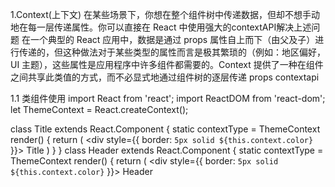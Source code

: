 1.Context(上下文)
在某些场景下，你想在整个组件树中传递数据，但却不想手动地在每一层传递属性。你可以直接在 React 中使用强大的contextAPI解决上述问题
在一个典型的 React 应用中，数据是通过 props 属性自上而下（由父及子）进行传递的，但这种做法对于某些类型的属性而言是极其繁琐的（例如：地区偏好，UI 主题），这些属性是应用程序中许多组件都需要的。Context 提供了一种在组件之间共享此类值的方式，而不必显式地通过组件树的逐层传递 props
contextapi

1.1 类组件使用
import React from 'react';
import ReactDOM from 'react-dom';
let ThemeContext = React.createContext();

class Title extends React.Component {
    static contextType = ThemeContext
    render() {
        return (
            <div style={{ border: `5px solid ${this.context.color}` }}>
                Title
            </div>
        )
    }
}
class Header extends React.Component {
    static contextType = ThemeContext
    render() {
        return (
            <div style={{ border: `5px solid ${this.context.color}` }}>
                Header
                <Title />
            </div>
        )
    }
}
class Content extends React.Component {
    static contextType = ThemeContext
    render() {
        return (
            <div style={{ border: `5px solid ${this.context.color}` }}>
                Content
                <button onClick={() => this.context.changeColor('red')}>变红</button>
                <button onClick={() => this.context.changeColor('green')}>变绿</button>
            </div>
        )
    }
}
class Main extends React.Component {
    static contextType = ThemeContext
    render() {
        return (
            <div style={{ border: `5px solid ${this.context.color}` }}>
                Main
                <Content />
            </div>
        )
    }
}
class Panel extends React.Component {
    state = { color: 'green' }
    changeColor = (color) => {
        this.setState({ color });
    }
    render() {
        let value = { color: this.state.color, changeColor: this.changeColor };
        //Provider提供者，它负责向下层所有的组件提供数据value
        return (
            <ThemeContext.Provider value={value}>
                <div style={{ border: `5px solid ${this.state.color}`, width: 300 }}>
                    Panel
                    <Header />
                    <Main />
                </div>
            </ThemeContext.Provider>
        )
    }
}
ReactDOM.render(<Panel />, document.getElementById('root'));

1.2 函数组件使用
import React, { Component } from 'react';
import ReactDOM from 'react-dom';
let ThemeContext = React.createContext('theme');

class Header extends Component {
    render() {
        return (
             <ThemeContext.Consumer>
                {
                    value => (
                        <div style={{ border: `5px solid ${value.color}`, padding: 5 }}>
                          header
                          <Title />
                        </div>
                    )
                }
            </ThemeContext.Consumer>
        )
    }
}
class Title extends Component {
    static contextType = ThemeContext;
    render() {
        return (
            <ThemeContext.Consumer>
                {
                    value => (
                       <div style={{border: `5px solid ${value.color}` }}>
                            title
                        </div>
                    )
                }
            </ThemeContext.Consumer>
        )
    }
}
class Main extends Component {
    static contextType = ThemeContext;
    render() {
        return (
            <ThemeContext.Consumer>
                {
                    value => (
                      <div style={{ border: `5px solid ${value.color}`, margin: 5, padding: 5 }}>
                        main
                        <Content />
                      </div>
                    )
                }
            </ThemeContext.Consumer>
        )
    }
}
class Content extends Component {
    static contextType = ThemeContext;
    render() {
        return (
            <ThemeContext.Consumer>
                {
                    value => (
                     <div style={{border: `5px solid ${value.color}`, padding: 5 }}>
                        Content
                            <button onClick={() =>value.changeColor('red')} style={{color:'red'}}>红色</button>
                        <button onClick={() => value.changeColor('green')} style={{color:'green'}}>绿色</button>
                     </div>
                    )
                }
            </ThemeContext.Consumer>

        )
    }
}
class Page extends Component {
    constructor() {
        super();
        this.state = { color: 'red' };
    }
    changeColor = (color) => {
        this.setState({ color })
    }
    render() {
        let contextVal = {changeColor: this.changeColor,color:this.state.color };
        return (
            <ThemeContext.Provider value={contextVal}>
                <div style={{margin:'10px', border: `5px solid ${this.state.color}`, padding: 5, width: 200 }}>
                    page
                    <Header />
                    <Main />
                </div>
            </ThemeContext.Provider>

        )
    }
}
ReactDOM.render(<Page />, document.querySelector('#root'));
1.3 函数组件实现
function createContext() {
    let value;
    class Provider extends React.Component {
        constructor(props) {
            super(props);
            value = props.value
            this.state = {};
        }
        static getDerivedStateFromProps(nextProps, prevState) {
            value = nextProps.value;
            return {};
        }
        render() {
            return this.props.children;
        }
    }
    class Consumer extends React.Component {
        constructor(props) {
            super(props);
        }
        render() {
            return this.props.children(value);
        }
    }
    return {
        Provider,
        Consumer
    }
}
let ThemeContext = createContext('theme');
3. 高阶组件
高阶组件就是一个函数，传给它一个组件，它返回一个新的组件
高阶组件的作用其实就是为了组件之间的代码复用
const NewComponent = higherOrderComponent(OldComponent)
3.1 日志组件
3.1 手工实现
import React, { Component } from 'react';
import ReactDOM from 'react-dom';
class App extends Component {
    componentWillMount() {
        this.start = Date.now();
    }
    componentDidMount() {
        console.log((Date.now() - this.start) + 'ms')
    }
    render() {
        return <div>App</div>
    }
}

ReactDOM.render(<App />, document.getElementById('root'));
3.2 高阶组件
import React,{Component} from 'react';
import ReactDOM from 'react-dom';
const logger = (WrappedComponent) => {
    class LoggerComponent extends Component {
      componentWillMount(){
          this.start = Date.now();
      }  
      componentDidMount(){
          console.log((Date.now() - this.start)+'ms')
      }
      render () {
        return <WrappedComponent />
      }
    }
    return LoggerComponent;
  }
let Hello = logger(props=><h1>hello</h1>);

ReactDOM.render(<Hello />, document.getElementById('root'));
3.2 多层高阶组件
3.2.1 从localStorage中加载
import React,{Component} from 'react';
import ReactDOM from 'react-dom';
const fromLocal = (WrappedComponent,name) =>{
    class NewComponent extends Component{
        constructor(){
            super();
            this.state = {value:null};
        }
        componentWillMount(){
            let value = localStorage.getItem(name);
             this.setState({value});
        }
        render(){
            return <WrappedComponent value={this.state.value}/>
        }
    }
    return NewComponent;
}
const UserName = ({value})=>(
    <input defaultValue = {value}/>
)
const UserNameFromLocal = fromLocal(UserName,'username');


ReactDOM.render(<UserNameFromLocal />, document.getElementById('root'));

3.2.2 从ajax中加载
import React,{Component} from 'react';
import ReactDOM from 'react-dom';

const fromLocal = (WrappedComponent,name) =>{
    class NewComponent extends Component{
        constructor(){
            super();
            this.state = {id:null};
        }
        componentWillMount(){
            let id = localStorage.getItem(name);
            this.setState({id});
        }
        render(){
            return <WrappedComponent id={this.state.id}/>
        }
    }
    return NewComponent;
}
const fromAjax = (WrappedComponent) =>{
    class NewComponent extends Component{
        constructor(){
            super();
            this.state = {value:{}};
        }
        componentDidMount(){
            fetch(`/${this.props.id}.json`).then(response=>response.json()).then(value=>{
                this.setState({value});
            });
        }
        render(){
            return <WrappedComponent value={this.state.value}/>
        }
    }
    return NewComponent;
}
const UserName = ({value})=>{
  return <input defaultValue = {value.username}/>;
}

const UserNameFromAjax = fromAjax(UserName);
const UserNameFromLocal = fromLocal(UserNameFromAjax,'id');


ReactDOM.render(<UserNameFromLocal />, document.getElementById('root'));
translate.json

{
    "zhangsan": "张三"
}
4. render props
render-props
render prop 是指一种在 React 组件之间使用一个值为函数的 prop 共享代码的简单技术
具有 render prop 的组件接受一个函数，该函数返回一个 React 元素并调用它而不是实现自己的渲染逻辑
render prop 是一个用于告知组件需要渲染什么内容的函数 prop
这也是逻辑复用的一种方式
<DataProvider render={data => (
  <h1>Hello {data.target}</h1>
)}/>
4.1 原生实现
class MouseTracker extends React.Component {
    constructor(props) {
        super(props);
        this.state = { x: 0, y: 0 };
    }

    handleMouseMove = (event) => {
        this.setState({
            x: event.clientX,
            y: event.clientY
        });
    }

    render() {
        return (
            <div onMouseMove={this.handleMouseMove}>
                <h1>移动鼠标!</h1>
                <p>当前的鼠标位置是 ({this.state.x}, {this.state.y})</p>
            </div>
        );
    }
}
4.2 children
class MouseTracker extends React.Component {
    constructor(props) {
        super(props);
        this.state = { x: 0, y: 0 };
    }

    handleMouseMove = (event) => {
        this.setState({
            x: event.clientX,
            y: event.clientY
        });
    }

    render() {
        return (
            <div onMouseMove={this.handleMouseMove}>
               {this.props.children(this.state)}
            </div>
        );
    }
}
ReactDOM.render(< MouseTracker >
{
    props=>(
        <>
          <h1>移动鼠标!</h1>
          <p>当前的鼠标位置是 ({props.x}, {props.y})</p>
        </>
    )
}
</ MouseTracker>, document.getElementById('root'));
4.3 render属性
import React,{Component} from 'react';
import ReactDOM from 'react-dom';
class MouseTracker extends React.Component {
    constructor(props) {
        super(props);
        this.state = { x: 0, y: 0 };
    }

    handleMouseMove = (event) => {
        this.setState({
            x: event.clientX,
            y: event.clientY
        });
    }

    render() {
        return (
            <div onMouseMove={this.handleMouseMove}>
               {this.props.render(this.state)}
            </div>
        );
    }
}

ReactDOM.render(< MouseTracker render={params=>(
    <>
      <h1>移动鼠标!</h1>
      <p>当前的鼠标位置是 ({params.x}, {params.y})</p>
    </>
)} />, document.getElementById('root'));
4.4 HOC
class MouseTracker extends React.Component {
    constructor(props) {
        super(props);
        this.state = { x: 0, y: 0 };
    }

    handleMouseMove = (event) => {
        this.setState({
            x: event.clientX,
            y: event.clientY
        });
    }

    render() {
        return (
            <div onMouseMove={this.handleMouseMove}>
               {this.props.render(this.state)}
            </div>
        );
    }
}
function withMouse(Component){
 return (
     (props)=><MouseTracker render={mouse=><Component {...props} {...mouse}/>}/>
 )
}
let App = withMouse(props=>(
    <>
      <h1>移动鼠标!</h1>
      <p>当前的鼠标位置是 ({props.x}, {props.y})</p>
    </>
));
ReactDOM.render(<App/>, document.getElementById('root'));
5. 插槽(Portals)
Portals 提供了一种很好的方法，将子节点渲染到父组件 DOM 层次结构之外的 DOM 节点。
ReactDOM.createPortal(child, container)
第一个参数（child）是任何可渲染的 React 子元素，例如一个元素，字符串或 片段(fragment)
第二个参数（container）则是一个 DOM 元素
index.html

 <div id="modal-root"></div>
index.js

import React,{Component} from 'react';
import ReactDOM from 'react-dom';
import './modal.css';

class Modal extends Component{
    constructor() {
        super();
        this.modal=document.querySelector('#modal-root');
    }
    render() {
        return ReactDOM.createPortal(this.props.children,this.modal);
    }
}
class Page extends Component{
    constructor() {
        super();
        this.state={show:false};
    }
    handleClick=() => {
        this.setState({show:!this.state.show});
    }
    render() {
        return (
            <div>
                <button onClick={this.handleClick}>显示模态窗口</button>
                {
                    this.state.show&&<Modal>
                    <div id="modal" className="modal">
                        <div className="modal-content" id="modal-content">
                                内容
                                <button onClick={this.handleClick}>关闭</button>
                        </div>
                    </div>
                </Modal>
                }
            </div>
        )
    }
}
ReactDOM.render(<Page/>,document.querySelector('#root'));
modal.css

.modal{
    position: fixed;
    left:0;
    top:0;
    right:0;
    bottom:0;
    background: rgba(0,0,0,.5);
    display: block;
}

@keyframes zoom{
    from{transform:scale(0);}
    to{transform:scale(1);}
}

.modal .modal-content{
    width:50%;
    height:50%;
    background: white;
    border-radius: 10px;
    margin:100px auto;
    display:flex;
    flex-direction: row;
    justify-content: center;
    align-items: center;
    animation: zoom .6s;
}